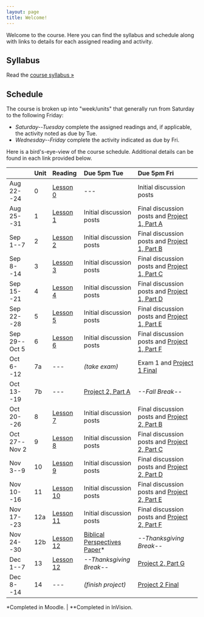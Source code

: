 ```yaml
---
layout: page
title: Welcome!
---
```

Welcome to the course. Here you can find the syllabus and schedule along with links to details for each assigned reading and activity.

## Syllabus

Read the [course syllabus &raquo;](/docs/syllabus.pdf)

## Schedule

The course is broken up into "week/units" that generally run from Saturday to the following Friday:

* *Saturday--Tuesday* complete the assigned readings and, if applicable, the activity noted as due by Tue.
* *Wednesday--Friday* complete the activity indicated as due by Fri.

Here is a bird's-eye-view of the course schedule. Additional details can be found in each link provided below.

|               | Unit | Reading          | Due 5pm Tue              | Due 5pm Fri                                        |
|---------------|:-----|:-----------------|:-------------------------|:---------------------------------------------------|
| Aug 22--24    | 0    | [Lesson 0][l0]   | ---                      | Initial discussion posts                           |
| Aug 25--31    | 1    | [Lesson 1][l1]   | Initial discussion posts | Final discussion posts and [Project 1, Part A][p1] |
| Sep 1--7      | 2    | [Lesson 2][l2]   | Initial discussion posts | Final discussion posts and [Project 1, Part B][p1] |
| Sep 8--14     | 3    | [Lesson 3][l3]   | Initial discussion posts | Final discussion posts and [Project 1, Part C][p1] |
| Sep 15--21    | 4    | [Lesson 4][l4]   | Initial discussion posts | Final discussion posts and [Project 1, Part D][p1] |
| Sep 22--28    | 5    | [Lesson 5][l5]   | Initial discussion posts | Final discussion posts and [Project 1, Part E][p1] |
| Sep 29--Oct 5 | 6    | [Lesson 6][l6]   | Initial discussion posts | Final discussion posts and [Project 1, Part F][p1] |
| Oct 6--12     | 7a   | ---              | *(take exam)*            | Exam 1 and [Project 1 Final][p1]                   |
| Oct 13--19    | 7b   | ---              | [Project 2, Part A][p2]  | *--Fall Break--*                                   |
| Oct 20--26    | 8    | [Lesson 7][l7]   | Initial discussion posts | Final discussion posts and [Project 2, Part B][p2] |
| Oct 27--Nov 2 | 9    | [Lesson 8][l8]   | Initial discussion posts | Final discussion posts and [Project 2, Part C][p2] |
| Nov 3--9      | 10   | [Lesson 9][l9]   | Initial discussion posts | Final discussion posts and [Project 2, Part D][p2] |
| Nov 10--16    | 11   | [Lesson 10][l10] | Initial discussion posts | Final discussion posts and [Project 2, Part E][p2] |
| Nov 17--23    | 12a  | [Lesson 11][l11] | Initial discussion posts | Final discussion posts and [Project 2, Part F][p2] |
| Nov 24--30    | 12b  | [Lesson 12][l12] | [Biblical Perspectives Paper][paper]\* | *--Thanksgiving Break--*             |
| Dec 1--7      | 13   | [Lesson 12][l12] | *--Thanksgiving Break--* | [Project 2, Part G][p2]                            |
| Dec 8--14     | 14   | ---              | *(finish project)*       | [Project 2 Final][p2]                              |

\*Completed in Moodle. \| \*\*Completed in InVision.

[l0]: /lessons/00-introduction.html
[l1]: /lessons/01-contextual-research.html
[l2]: /lessons/02-conceptual-models.html
[l3]: /lessons/03-interpretation-gulfs.html
[l4]: /lessons/04-sharing-data.html
[l5]: /lessons/05-garretts-elements.html
[l6]: /lessons/06-strategy-scope.html
[l7]: /lessons/07-structure.html
[l8]: /lessons/08-skeleton-surface.html
[l9]: /lessons/09-emotional-design.html
[l10]: /lessons/10-personality-engagement.html
[l11]: /lessons/11-obstacles-forgiveness.html
[l12]: /lessons/12-risk-reward.html

[ex1]: /activities/ex1.html
[ex2]: /activities/ex2.html
[ex3]: /activities/ex3.html
[p1]: /activities/pr01.html
[p2]: /activities/pr02.html
[paper]: /activities/manifesto.html
